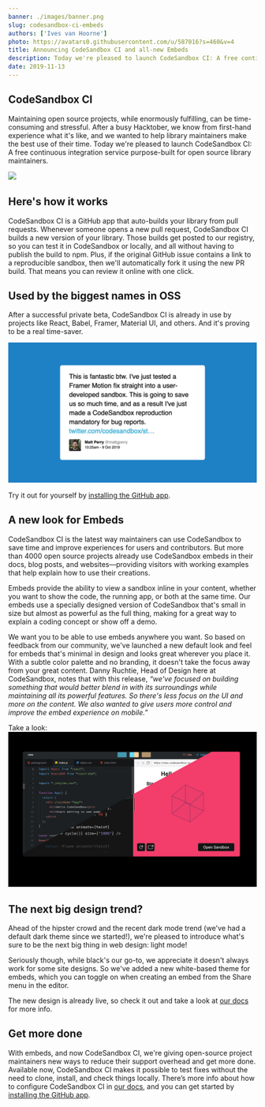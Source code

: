 ```yaml
---
banner: ./images/banner.png
slug: codesandbox-ci-embeds
authors: ['Ives van Hoorne']
photo: https://avatars0.githubusercontent.com/u/587016?s=460&v=4
title: Announcing CodeSandbox CI and all-new Embeds
description: Today we're pleased to launch CodeSandbox CI: A free continuous integration service purpose-built for open source library maintainers, along with a new look for embeds.
date: 2019-11-13
---
```


## CodeSandbox CI
Maintaining open source projects, while enormously fulfilling, can be time-consuming and stressful. After a busy Hacktober, we know from first-hand experience what it's like, and we wanted to help library maintainers make the best use of their time. Today we're pleased to launch CodeSandbox CI: A free continuous integration service purpose-built for open source library maintainers.

![](./images/CodeSandboxCI.gif)

## Here's how it works
CodeSandbox CI is a GitHub app that auto-builds your library⁠ from pull requests.
Whenever someone opens a new pull request, CodeSandbox CI builds a new version of your library. Those builds get posted to our registry, so you can test it in CodeSandbox or locally, and all without having to publish the build to npm⁠. Plus, if the original GitHub issue contains a link to a reproducible sandbox, then we'll automatically fork it using the new PR build. That means you can review it online with one click.

## Used by the biggest names in OSS
After a successful private beta, CodeSandbox CI is already in use by projects like React, Babel, Framer, Material UI, and others. And it's proving to be a real time-saver.

[![Framer tweet](./images/mattgperry_tweet_1181863225756934144.png)](https://twitter.com/mattgperry/status/1181863225756934144?s=20)

Try it out for yourself by [installing the GitHub app](https://github.com/apps/codesandbox).

## A new look for Embeds
CodeSandbox CI is the latest way maintainers can use CodeSandbox to save time and improve experiences for users and contributors. But more than 4000 open source projects already use CodeSandbox embeds in their docs, blog posts, and websites—providing visitors with working examples that help explain how to use their creations. 

Embeds provide the ability to view a sandbox inline in your content, whether you want to show the code, the running app, or both at the same time. Our embeds use a specially designed version of CodeSandbox that's small in size but almost as powerful as the full thing, making for a great way to explain a coding concept or show off a demo.

We want you to be able to use embeds anywhere you want. So based on feedback from our community, we've launched a new default look and feel for embeds that's minimal in design and looks great wherever you place it. With a subtle color palette and no branding, it doesn't take the focus away from your great content. Danny Ruchtie, Head of Design here at CodeSandbox, notes that with this release, _“we've focused on building something that would better blend in with its surroundings while maintaining all its powerful features. So there's less focus on the UI and more on the content. We also wanted to give users more control and improve the embed experience on mobile.”_

Take a look:
[![Vanilla embed](./images/oldvsnew.png)](https://codesandbox.io/embed/vanilla)

## The next big design trend?
Ahead of the hipster crowd and the recent dark mode trend (we've had a default dark theme since we started!), we're pleased to introduce what's sure to be the next big thing in web design: light mode!

Seriously though, while black's our go-to, we appreciate it doesn't always work for some site designs. So we've added a new white-based theme for embeds, which you can toggle on when creating an embed from the Share menu in the editor.

The new design is already live, so check it out and take a look at [our docs](https://codesandbox.io/docs/embedding) for more info.

## Get more done
With embeds, and now CodeSandbox CI, we're giving open-source project maintainers new ways to reduce their support overhead and get more done. Available now, CodeSandbox CI makes it possible to test fixes without the need to clone, install, and check things locally. There’s more info about how to configure CodeSandbox CI in [our docs](https://u2edh.csb.app/docs.html), and you can get started by [installing the GitHub app](https://github.com/apps/codesandbox).
